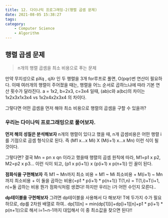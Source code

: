 ```yaml
---
title: 12. 다이나믹 프로그래밍-2(행렬 곱셈 문제)
date: 2021-08-05 15:38:27
tags:
category:
    - Computer Science
    - Algorithm
---
```

## 행렬 곱셈 문제
> n개의 행렬 곱셈을 최소 비용으로 푸는 문제

만약 무지성으로 pXq , qXr 인 두 행렬을 3개 for루프로 풀면, O(pqr)번 연산이 필요하다.
이때 여러개의 행렬이 주어졌을 때는, 행렬을 어느 순서로 곱하느냐에 따라 기본 연산 횟수가 달라진다.
a = 1x2, b=2x3, c=3x4 일때, (ab)c와 a(bc)의 차이는 1x2x3x1x3x4 vs 1x2x4x2x3x4 의 차이다.

그렇다면 어떤 곱셈을 먼저 해야 최소 비용으로 행렬의 곱셈을 구할 수 있을까?

### 우리는 다이나믹 프로그래밍으로 풀어보자.
 
**먼저 해의 성질은 분석해보자**
n개의 행렬이 있다고 했을 때,
n개 곱셈비용은 어떤 행렬 i를 기점으로 곱셈 형식으로 된다.
즉 (M1 x...x Mi) X (M(i+1) x...x Mn) 이런 식이 될 것이다.

그렇다면? 결국 Mn = pn x qn 이라고 했을때
행렬의 곱셈 원칙에 따라, M1=p1 x p2, M2=p2 x p3... 이런 식이 되고,
{p1 x p(i+1)} x {p(i+1) x p(n+1)} 인 꼴이 된다.

**점화식을 구현해보자**
즉 M1 ~ Mn까지 최소 비용 = M1 ~ Mi 최소비용 + M(i+1) ~ Mn까지 최소비용 + 이 둘을 곱하는 비용{=p1 * p(i+1) * p(n+1)}
T(1,n) = T(1,i)+T(i+1, n)+둘 곱하는 비용
뭔가 점화식처럼 생겼다! 하지만 우리는 i가 어떤 수인지 모른다..

**dp테이블을 구현해보자**
그려면 dp테이블을 사용해서 다 해보자!
T에 두가지 수가 필요하므로, dp를 2차원 배열로 하여..
dp\[1]\[n] = min(dp\[1]\[i]+dp\[i+1]\[n]+p1 * p(i+1) * p(n+1))으로 해서 
i=1~n-1까지 대입해서 이 중 최소값을 찾으면 된다!!
